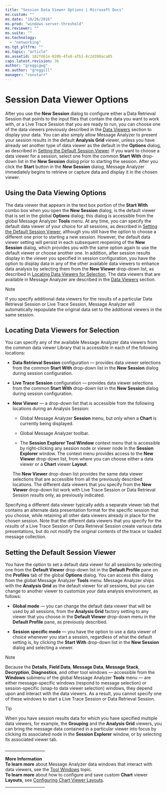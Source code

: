 ```yaml
---
title: "Session Data Viewer Options | Microsoft Docs"
ms.custom: ""
ms.date: "10/26/2016"
ms.prod: "windows-server-threshold"
ms.reviewer: ""
ms.suite: ""
ms.technology: 
  - "networking"
ms.tgt_pltfrm: ""
ms.topic: "article"
ms.assetid: 182fd61e-020b-4fe8-afb1-8c2d398aca05
caps.latest.revision: 36
author: "greggigwg"
ms.author: "greggill"
manager: "ronstarr"
---
```

# Session Data Viewer Options
After you use the **New Session** dialog to configure either a Data Retrieval Session that points to the input files that contain the data you want to work with, or a Live Trace Session that you are ready to run, you can choose one of the data viewers previously described in the [Data Viewers](data-viewers.md) section to display your data. You can also simply allow Message Analyzer to present your session results in the default **Analysis Grid** viewer, unless you have already set another type of data viewer as the default in the **Options** dialog, as described in [Setting the Default Session Viewer](session-data-viewer-options.md#BKMK_SetDefaultViewer). If you want to choose a data viewer for a session, select one from the common **Start With** drop-down list in the **New Session** dialog prior to starting the session. After you click the **Start** button in the **New Session** dialog, Message Analyzer immediately begins to retrieve or capture data and display it in the chosen viewer.  
  
## Using the Data Viewing Options  
 The data viewer that appears in the text box portion of the **Start With** combo box when you open the **New Session** dialog, is the default viewer that is set in the global **Options** dialog; this dialog is accessible from the global Message Analyzer **Tools** menu. At any time, you can specify the default data viewer of your choice for all sessions, as described in [Setting the Default Session Viewer](session-data-viewer-options.md#BKMK_SetDefaultViewer), although you still have the option to choose a different one prior to starting a new session. However, the default data viewer setting will persist in each subsequent reopening of the **New Session** dialog, which provides you with the same option again to use the default viewer or choose another one. In addition, after session results display in the viewer you specified in session configuration, you have the option to display data in any of the other available data viewers to enhance data analysis by selecting them from the **New Viewer** drop-down list, as described in [Locating Data Viewers for Selection](session-data-viewer-options.md#BKMK_DataViewerSelectionLocations). The data viewers that are available in Message Analyzer are described in the [Data Viewers](data-viewers.md) section.  
  
> [!NOTE]
>  If you specify additional data viewers for the results of a particular Data Retrieval Session or Live Trace Session, Message Analyzer will automatically repopulate the original data set to the additional viewers in the same session.  
  
<a name="BKMK_DataViewerSelectionLocations"></a>   
## Locating Data Viewers for Selection  
 You can specify any of the available Message Analyzer data viewers from the common data viewer Library that is accessible in each of the following locations:  
  
-   **Data Retrieval Session** configuration — provides data viewer selections from the common **Start With** drop-down list in the **New Session** dialog during session configuration.  
  
-   **Live Trace Session** configuration — provides data viewer selections from the common **Start With** drop-down list in the **New Session** dialog during session configuration.  
  
-   **New Viewer** — a drop-down list that is accessible from the following locations during an Analysis Session:  
  
    -   Global Message Analyzer **Session** menu, but only when a **Chart** is currently being displayed.  
  
    -   Global Message Analyzer toolbar.  
  
    -   The **Session Explorer** **Tool Window** context menu that is accessible by right-clicking any session node or viewer node in the **Session Explorer** window. The context menu provides access to the **New Viewer** drop-down list, from where you can choose either a data viewer or a **Chart** viewer **Layout**.  
  
     The **New Viewer** drop-down list provides the same data viewer selections that are accessible from all the previously described locations. The different data viewers that you specify from the **New Viewer** drop-down list work with Live Trace Session or Data Retrieval Session *results* only, as previously indicated.  
  
 Specifying a different data viewer typically adds a separate viewer tab that contains an alternate data presentation format for the specific session that you choose, while retaining all other data viewers already in place for the chosen session. Note that the different data viewers that you specify for the *results* of a Live Trace Session or Data Retrieval Session create various data presentations, but do not modify the original contents of the trace or loaded message collection.  
  
<a name="BKMK_SetDefaultViewer"></a>   
## Setting the Default Session Viewer  
 You have the option to set a default data viewer for all sessions by selecting one from the **Default Viewer** drop-down list in the **Default Profile** pane on the **Profiles** tab of the global **Options** dialog. You can access this dialog from the global Message Analyzer **Tools** menu. Message Analyzer ships with the **Analysis Grid** as the default viewer for all sessions, but you can change to another viewer to customize your data analysis environment, as follows:  
  
-   **Global mode** — you can change the default data viewer that will be used by all sessions, from the **Analysis Grid** factory setting to any viewer that you choose in the **Default Viewer** drop-down menu in the **Default Profile** pane, as previously described.  
  
-   **Session specific mode** — you have the option to use a data viewer of choice whenever you start a session, regardless of what the default setting is, by clicking the **Start With** drop-down list in the **New Session** dialog and selecting a viewer.  
  
> [!NOTE]
>  Because the **Details**, **Field Data**, **Message Data**, **Message Stack**, **Decryption**, **Diagnostics**, and other tool windows — accessible from the **Windows** submenu of the global Message Analyzer **Tools** menu — are either message-specific windows (respond to message selection) or session-specific (snap-to data viewer selection) windows, they depend upon and interact with the data viewers. As a result, you cannot specify one of these windows to start a Live Trace Session or Data Retrieval Session.  
  
> [!TIP]
>  When you have session results data for which you have specified multiple data viewers, for example, the **Grouping** and the **Analysis Grid** viewers, you can bring the message data contained in a particular viewer into focus by clicking its associated node in the **Session Explorer** window, or by selecting its associated viewer tab.  
  
 ___________________\_  
  
 **More Information**   
 **To learn more** about Message Analyzer data windows that interact with data viewers, see the [Tool Windows](tool-windows.md) topic.  
**To learn more** about how to configure and save custom  **Chart** viewer **Layouts**, see [Configuring Chart Viewer Layouts](configuring-chart-viewer-layouts.md).   
___________________\_